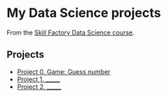 # My Data Science projects

From the [Skill Factory Data Science course](https://skillfactory.ru/rata-scientist).

## Projects

* [Project 0. Game: Guess number]()
* [Project 1. _____](__)
* [Project 2. _____](__)
